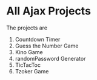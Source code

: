 # All Ajax Projects
The projects are

1. Countdown Timer
2. Guess the Number Game
3. Kino Game
4. randomPassword Generator
5. TicTacToc
6. Tzoker Game